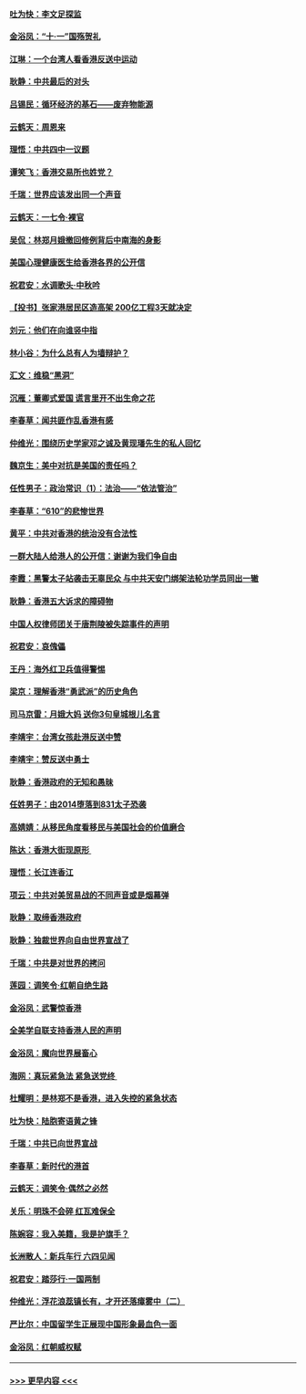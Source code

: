 #### [吐为快：李文足探监](../pages/nsc993/n11509622.md?t=09101755) 
#### [金浴凤：“十‧一”国殇贺礼](../pages/nsc993/n11509593.md?t=09101755) 
#### [江琳：一个台湾人看香港反送中运动](../pages/nsc993/n11509211.md?t=09101755) 
#### [耿静：中共最后的对头](../pages/nsc993/n11508308.md?t=09101755) 
#### [吕锡民：循环经济的基石——废弃物能源](../pages/nsc993/n11508212.md?t=09101755) 
#### [云鹤天：周恩来](../pages/nsc993/n11508055.md?t=09101755) 
#### [理悟：中共四中一议题](../pages/nsc993/n11507782.md?t=09101755) 
#### [谭笑飞：香港交易所也姓党？](../pages/nsc993/n11507753.md?t=09101755) 
#### [千瑞：世界应该发出同一个声音](../pages/nsc993/n11507290.md?t=09101755) 
#### [云鹤天：一七令‧裸官](../pages/nsc993/n11507177.md?t=09101755) 
#### [吴侃：林郑月娥撤回修例背后中南海的身影](../pages/nsc993/n11506876.md?t=09101755) 
#### [美国心理健康医生给香港各界的公开信](../pages/nsc993/n11506809.md?t=09101755) 
#### [祝君安：水调歌头‧中秋吟](../pages/nsc993/n11506758.md?t=09101755) 
#### [【投书】张家港居民区造高架 200亿工程3天就决定](../pages/nsc993/n11506682.md?t=09101755) 
#### [刘元：他们在向谁竖中指](../pages/nsc993/n11505384.md?t=09101755) 
#### [林小谷：为什么总有人为墙辩护？](../pages/nsc993/n11505226.md?t=09101755) 
#### [汇文：维稳“黑洞”](../pages/nsc993/n11504347.md?t=09101755) 
#### [沉雁：董卿式爱国 谎言里开不出生命之花](../pages/nsc993/n11503215.md?t=09101755) 
#### [李春草：闻共匪作乱香港有感](../pages/nsc993/n11503072.md?t=09101755) 
#### [仲维光：围绕历史学家邓之诚及黄现璠先生的私人回忆](../pages/nsc993/n11501330.md?t=09101755) 
#### [魏京生：美中对抗是美国的责任吗？](../pages/nsc993/n11500723.md?t=09101755) 
#### [任性男子：政治常识（1）：法治——“依法管治”](../pages/nsc993/n11500791.md?t=09101755) 
#### [李春草：“610”的悲惨世界](../pages/nsc993/n11501141.md?t=09101755) 
#### [黄平：中共对香港的统治没有合法性](../pages/nsc993/n11499473.md?t=09101755) 
#### [一群大陆人给港人的公开信：谢谢为我们争自由](../pages/nsc993/n11500402.md?t=09101755) 
#### [李霞：黑警太子站袭击无辜民众 与中共天安门绑架法轮功学员同出一辙](../pages/nsc993/n11499805.md?t=09101755) 
#### [耿静：香港五大诉求的障碍物](../pages/nsc993/n11497578.md?t=09101755) 
#### [中国人权律师团关于唐荆陵被失踪事件的声明](../pages/nsc993/n11500014.md?t=09101755) 
#### [祝君安：哀傀儡](../pages/nsc993/n11499776.md?t=09101755) 
#### [王丹：海外红卫兵值得警惕](../pages/nsc993/n11498138.md?t=09101755) 
#### [梁京：理解香港“勇武派”的历史角色](../pages/nsc993/n11498006.md?t=09101755) 
#### [司马京雷：月娥大妈  送你3句皇城根儿名言](../pages/nsc993/n11497885.md?t=09101755) 
#### [李靖宇：台湾女孩赴港反送中赞](../pages/nsc993/n11497721.md?t=09101755) 
#### [李靖宇：赞反送中勇士](../pages/nsc993/n11497452.md?t=09101755) 
#### [耿静：香港政府的无知和愚昧](../pages/nsc993/n11494238.md?t=09101755) 
#### [任姓男子：由2014堕落到831太子恐袭](../pages/nsc993/n11496683.md?t=09101755) 
#### [高婧婧：从移民角度看移民与美国社会的价值磨合](../pages/nsc993/n11495757.md?t=09101755) 
#### [陈达：香港大街现原形 ](../pages/nsc993/n11495441.md?t=09101755) 
#### [理悟：长江连香江](../pages/nsc993/n11495377.md?t=09101755) 
#### [项云：中共对美贸易战的不同声音或是烟幕弹](../pages/nsc993/n11494929.md?t=09101755) 
#### [耿静：取缔香港政府](../pages/nsc993/n11494218.md?t=09101755) 
#### [耿静：独裁世界向自由世界宣战了](../pages/nsc993/n11494190.md?t=09101755) 
#### [千瑞：中共是对世界的拷问](../pages/nsc993/n11493021.md?t=09101755) 
#### [莲园：调笑令‧红朝自绝生路](../pages/nsc993/n11493011.md?t=09101755) 
#### [金浴凤：武警惊香港](../pages/nsc993/n11492994.md?t=09101755) 
#### [全美学自联支持香港人民的声明](../pages/nsc993/n11492630.md?t=09101755) 
#### [金浴凤：魔向世界展畜心](../pages/nsc993/n11492599.md?t=09101755) 
#### [海网：真玩紧急法 紧急送党终 ](../pages/nsc993/n11492535.md?t=09101755) 
#### [杜耀明：是林郑不是香港，进入失控的紧急状态](../pages/nsc993/n11491420.md?t=09101755) 
#### [吐为快：陆胞寄语黄之锋](../pages/nsc993/n11491117.md?t=09101755) 
#### [千瑞：中共已向世界宣战](../pages/nsc993/n11490123.md?t=09101755) 
#### [李春草：新时代的港首](../pages/nsc993/n11489864.md?t=09101755) 
#### [云鹤天：调笑令·偶然之必然](../pages/nsc993/n11489701.md?t=09101755) 
#### [关乐：明珠不会碎 红瓦难保全](../pages/nsc993/n11489647.md?t=09101755) 
#### [陈婉容：我入美籍，我是护旗手？](../pages/nsc993/n11487908.md?t=09101755) 
#### [长洲散人：新兵车行 六四见闻](../pages/nsc993/n11487729.md?t=09101755) 
#### [祝君安：踏莎行‧一国两制](../pages/nsc993/n11487699.md?t=09101755) 
#### [仲维光：浮花浪蕊镇长有，才开还落瘴雾中（二）](../pages/nsc993/n11483286.md?t=09101755) 
#### [严比尔：中国留学生正展现中国形象最血色一面](../pages/nsc993/n11485145.md?t=09101755) 
#### [金浴凤：红朝威权赋](../pages/nsc993/n11485191.md?t=09101755) 

----
#### [ >>> 更早内容 <<< ](../indexes/nsc993-earlier.md)
